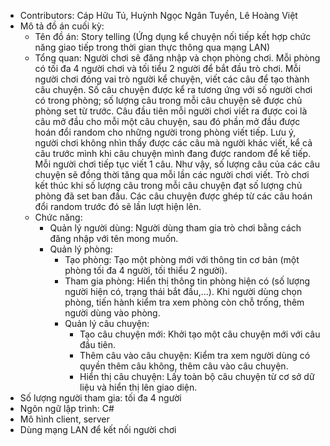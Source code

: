 - Contributors: Cáp Hữu Tú, Huỳnh Ngọc Ngân Tuyền, Lê Hoàng Việt
- Mô tả đồ án cuối kỳ:
  + Tên đồ án: Story telling (Ứng dụng kể chuyện nối tiếp kết hợp chức năng giao tiếp trong thời gian thực thông qua mạng LAN)
  + Tổng quan: Người chơi sẽ đăng nhập và chọn phòng chơi. Mỗi phòng có tối đa 4 người chơi và tối tiểu 2 người để bắt đầu trò chơi. Mỗi người chơi đóng vai trò người kể chuyện, viết các câu để tạo thành câu chuyện. Số câu chuyện được kể ra tương ứng với số người chơi có trong phòng; số lượng câu trong mỗi câu chuyện sẽ được chủ phòng set từ trước. Câu đầu tiên mỗi người chơi viết ra được coi là câu mở đầu cho mỗi một câu chuyện, sau đó phần mở đầu được hoán đổi random cho những người trong phòng viết tiếp. Lưu ý, người chơi không nhìn thấy được các câu mà người khác viết, kể cả câu trước mình khi câu chuyện mình đang được random để kế tiếp. Mỗi người chơi tiếp tục viết 1 câu. Như vậy, số lượng câu của các câu chuyện sẽ đồng thời tăng qua mỗi lần các người chơi viết. Trò chơi kết thúc khi số lượng câu trong mỗi câu chuyện đạt số lượng chủ phòng đã set ban đầu. Các câu chuyện được ghép từ các câu hoán đổi random trước đó sẽ lần lượt hiện lên.
  + Chức năng:
    + Quản lý người dùng: Người dùng tham gia trò chơi bằng cách đăng nhập với tên mong muốn.
    + Quản lý phòng:
        + Tạo phòng: Tạo một phòng mới với thông tin cơ bản (một phòng tối đa 4 người, tối thiểu 2 người).
        + Tham gia phòng: Hiển thị thông tin phòng hiện có (số lượng người hiện có, trạng thái bắt đầu,...). Khi người dùng chọn phòng, tiến hành kiểm tra xem phòng còn chỗ trống, thêm người dùng vào phòng.
        + Quản lý câu chuyện:
            + Tạo câu chuyện mới: Khởi tạo một câu chuyện mới với câu đầu tiên.
            + Thêm câu vào câu chuyện: Kiểm tra xem người dùng có quyền thêm câu không, thêm câu vào câu chuyện.
            + Hiển thị câu chuyện: Lấy toàn bộ câu chuyện từ cơ sở dữ liệu và hiển thị lên giao diện.
- Số lượng người tham gia: tối đa 4 người
- Ngôn ngữ lập trình: C#
- Mô hình client, server
- Dùng mạng LAN để kết nối người chơi
 

